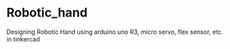 # Robotic_hand
Designing Robotic Hand using arduino uno R3, micro servo, flex sensor, etc. in tinkercad
